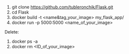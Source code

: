 
1. git clone https://github.com/tubleronchik/Flask.git
2. cd Flask
3. docker build -t <name&tag_your_image> my_flask_app/ 
4. docker run -p 5000:5000 <name_of_your_image>


Delete:

1. docker ps -a
2. docker rm <ID_of_your_image>
